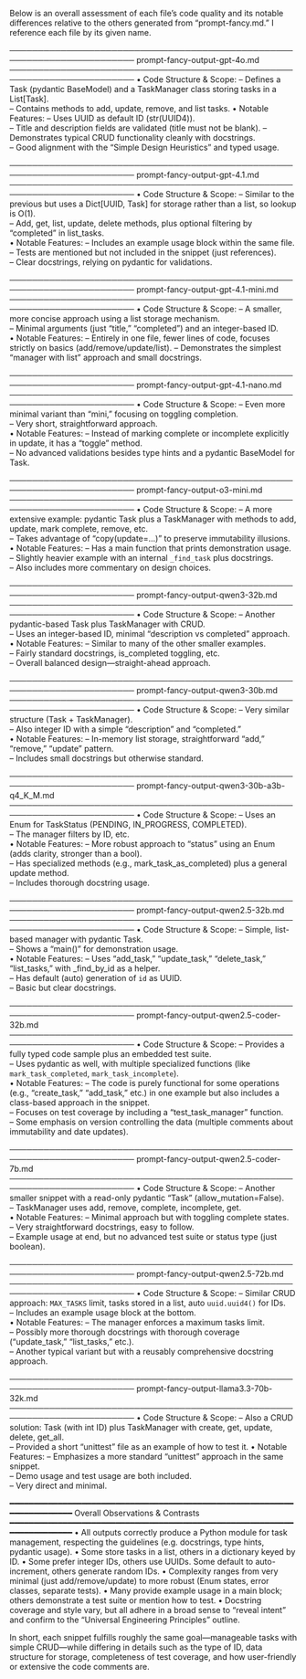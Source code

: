 Below is an overall assessment of each file’s code quality and its notable differences relative to the others generated from “prompt-fancy.md.” I reference each file by its given name.

────────────────────────────────────────────────────────────────────────
prompt-fancy-output-gpt-4o.md
────────────────────────────────────────────────────────────────────────
• Code Structure & Scope:
  – Defines a Task (pydantic BaseModel) and a TaskManager class storing tasks in a List[Task].  
  – Contains methods to add, update, remove, and list tasks.
• Notable Features:
  – Uses UUID as default ID (str(UUID4)).  
  – Title and description fields are validated (title must not be blank).
  – Demonstrates typical CRUD functionality cleanly with docstrings.  
  – Good alignment with the “Simple Design Heuristics” and typed usage.

────────────────────────────────────────────────────────────────────────
prompt-fancy-output-gpt-4.1.md
────────────────────────────────────────────────────────────────────────
• Code Structure & Scope:
  – Similar to the previous but uses a Dict[UUID, Task] for storage rather than a list, so lookup is O(1).  
  – Add, get, list, update, delete methods, plus optional filtering by “completed” in list_tasks.  
• Notable Features:
  – Includes an example usage block within the same file.  
  – Tests are mentioned but not included in the snippet (just references).  
  – Clear docstrings, relying on pydantic for validations.

────────────────────────────────────────────────────────────────────────
prompt-fancy-output-gpt-4.1-mini.md
────────────────────────────────────────────────────────────────────────
• Code Structure & Scope:
  – A smaller, more concise approach using a list storage mechanism.  
  – Minimal arguments (just “title,” “completed”) and an integer-based ID.  
• Notable Features:
  – Entirely in one file, fewer lines of code, focuses strictly on basics (add/remove/update/list).
  – Demonstrates the simplest “manager with list” approach and small docstrings.

────────────────────────────────────────────────────────────────────────
prompt-fancy-output-gpt-4.1-nano.md
────────────────────────────────────────────────────────────────────────
• Code Structure & Scope:
  – Even more minimal variant than “mini,” focusing on toggling completion.  
  – Very short, straightforward approach.  
• Notable Features:
  – Instead of marking complete or incomplete explicitly in update, it has a “toggle” method.  
  – No advanced validations besides type hints and a pydantic BaseModel for Task.

────────────────────────────────────────────────────────────────────────
prompt-fancy-output-o3-mini.md
────────────────────────────────────────────────────────────────────────
• Code Structure & Scope:
  – A more extensive example: pydantic Task plus a TaskManager with methods to add, update, mark complete, remove, etc.  
  – Takes advantage of “copy(update=...)” to preserve immutability illusions.  
• Notable Features:
  – Has a main function that prints demonstration usage.  
  – Slightly heavier example with an internal `_find_task` plus docstrings.  
  – Also includes more commentary on design choices.

────────────────────────────────────────────────────────────────────────
prompt-fancy-output-qwen3-32b.md
────────────────────────────────────────────────────────────────────────
• Code Structure & Scope:
  – Another pydantic-based Task plus TaskManager with CRUD.  
  – Uses an integer-based ID, minimal “description vs completed” approach.  
• Notable Features:
  – Similar to many of the other smaller examples.  
  – Fairly standard docstrings, is_completed toggling, etc.  
  – Overall balanced design—straight-ahead approach.

────────────────────────────────────────────────────────────────────────
prompt-fancy-output-qwen3-30b.md
────────────────────────────────────────────────────────────────────────
• Code Structure & Scope:
  – Very similar structure (Task + TaskManager).  
  – Also integer ID with a simple “description” and “completed.”  
• Notable Features:
  – In-memory list storage, straightforward “add,” “remove,” “update” pattern.  
  – Includes small docstrings but otherwise standard.

────────────────────────────────────────────────────────────────────────
prompt-fancy-output-qwen3-30b-a3b-q4_K_M.md
────────────────────────────────────────────────────────────────────────
• Code Structure & Scope:
  – Uses an Enum for TaskStatus (PENDING, IN_PROGRESS, COMPLETED).  
  – The manager filters by ID, etc.  
• Notable Features:
  – More robust approach to “status” using an Enum (adds clarity, stronger than a bool).  
  – Has specialized methods (e.g., mark_task_as_completed) plus a general update method.  
  – Includes thorough docstring usage.

────────────────────────────────────────────────────────────────────────
prompt-fancy-output-qwen2.5-32b.md
────────────────────────────────────────────────────────────────────────
• Code Structure & Scope:
  – Simple, list-based manager with pydantic Task.  
  – Shows a “main()” for demonstration usage.  
• Notable Features:
  – Uses “add_task,” “update_task,” “delete_task,” “list_tasks,” with _find_by_id as a helper.  
  – Has default (auto) generation of `id` as UUID.  
  – Basic but clear docstrings.

────────────────────────────────────────────────────────────────────────
prompt-fancy-output-qwen2.5-coder-32b.md
────────────────────────────────────────────────────────────────────────
• Code Structure & Scope:
  – Provides a fully typed code sample plus an embedded test suite.  
  – Uses pydantic as well, with multiple specialized functions (like `mark_task_completed`, `mark_task_incomplete`).  
• Notable Features:
  – The code is purely functional for some operations (e.g., “create_task,” “add_task,” etc.) in one example but also includes a class-based approach in the snippet.  
  – Focuses on test coverage by including a “test_task_manager” function.  
  – Some emphasis on version controlling the data (multiple comments about immutability and date updates).

────────────────────────────────────────────────────────────────────────
prompt-fancy-output-qwen2.5-coder-7b.md
────────────────────────────────────────────────────────────────────────
• Code Structure & Scope:
  – Another smaller snippet with a read-only pydantic “Task” (allow_mutation=False).  
  – TaskManager uses add, remove, complete, incomplete, get.  
• Notable Features:
  – Minimal approach but with toggling complete states.  
  – Very straightforward docstrings, easy to follow.  
  – Example usage at end, but no advanced test suite or status type (just boolean).

────────────────────────────────────────────────────────────────────────
prompt-fancy-output-qwen2.5-72b.md
────────────────────────────────────────────────────────────────────────
• Code Structure & Scope:
  – Similar CRUD approach: `MAX_TASKS` limit, tasks stored in a list, auto `uuid.uuid4()` for IDs.  
  – Includes an example usage block at the bottom.  
• Notable Features:
  – The manager enforces a maximum tasks limit.  
  – Possibly more thorough docstrings with thorough coverage (“update_task,” “list_tasks,” etc.).  
  – Another typical variant but with a reusably comprehensive docstring approach.

────────────────────────────────────────────────────────────────────────
prompt-fancy-output-llama3.3-70b-32k.md
────────────────────────────────────────────────────────────────────────
• Code Structure & Scope:
  – Also a CRUD solution: Task (with int ID) plus TaskManager with create, get, update, delete, get_all.  
  – Provided a short “unittest” file as an example of how to test it.
• Notable Features:
  – Emphasizes a more standard “unittest” approach in the same snippet.  
  – Demo usage and test usage are both included.  
  – Very direct and minimal.


━━━━━━━━━━━━━━━━━━━━━━━━━━━━━━━━━━━━━━━━━━━━━━━━━━━━━━━━━━━━━━━━━━━━━━━━
Overall Observations & Contrasts
━━━━━━━━━━━━━━━━━━━━━━━━━━━━━━━━━━━━━━━━━━━━━━━━━━━━━━━━━━━━━━━━━━━━━━━━
• All outputs correctly produce a Python module for task management, respecting the guidelines (e.g. docstrings, type hints, pydantic usage).
• Some store tasks in a list, others in a dictionary keyed by ID.
• Some prefer integer IDs, others use UUIDs. Some default to auto-increment, others generate random IDs.
• Complexity ranges from very minimal (just add/remove/update) to more robust (Enum states, error classes, separate tests).
• Many provide example usage in a main block; others demonstrate a test suite or mention how to test.
• Docstring coverage and style vary, but all adhere in a broad sense to “reveal intent” and confirm to the “Universal Engineering Principles” outline.

In short, each snippet fulfills roughly the same goal—manageable tasks with simple CRUD—while differing in details such as the type of ID, data structure for storage, completeness of test coverage, and how user-friendly or extensive the code comments are.